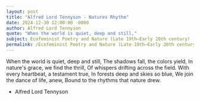 ```yaml
---
layout: post
title: "Alfred Lord Tennyson - Natures Rhythm"
date: 2024-12-30 12:00:00 -0000
author: Alfred Lord Tennyson
quote: "When the world is quiet, deep and still,"
subject: Ecofeminist Poetry and Nature (Late 19th–Early 20th century)
permalink: /Ecofeminist Poetry and Nature (Late 19th–Early 20th century)/Alfred Lord Tennyson/Alfred Lord Tennyson - Natures Rhythm
---
```


When the world is quiet, deep and still,
The shadows fall, the colors yield,
In nature's grace, we find the thrill,
Of whispers drifting across the field.
With every heartbeat, a testament true,
In forests deep and skies so blue,
We join the dance of life, anew,
Bound to the rhythms that nature drew.

- Alfred Lord Tennyson
